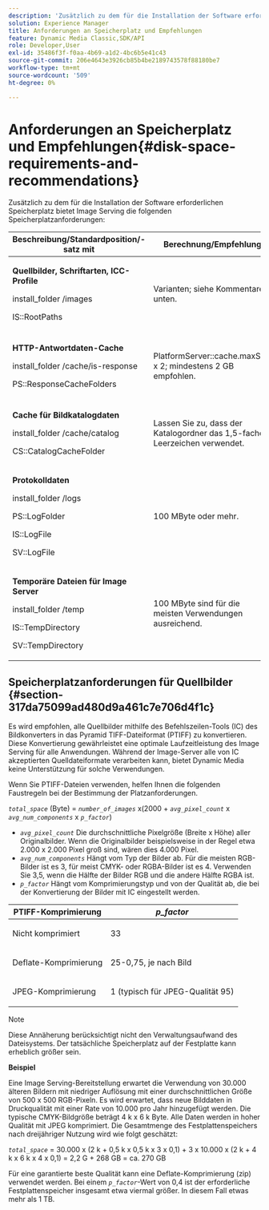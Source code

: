 ```yaml
---
description: 'Zusätzlich zu dem für die Installation der Software erforderlichen Speicherplatz weist Image Serving die folgenden Speicherplatzanforderungen auf '
solution: Experience Manager
title: Anforderungen an Speicherplatz und Empfehlungen
feature: Dynamic Media Classic,SDK/API
role: Developer,User
exl-id: 35486f3f-f0aa-4b69-a1d2-4bc6b5e41c43
source-git-commit: 206e4643e3926cb85b4be2189743578f88180be7
workflow-type: tm+mt
source-wordcount: '509'
ht-degree: 0%

---
```


# Anforderungen an Speicherplatz und Empfehlungen{#disk-space-requirements-and-recommendations}

Zusätzlich zu dem für die Installation der Software erforderlichen Speicherplatz bietet Image Serving die folgenden Speicherplatzanforderungen:

<table id="table_0AE363AB76304F258A19E43500FE8423"> 
 <thead> 
  <tr> 
   <th class="entry"> <b>Beschreibung/Standardposition/-satz mit</b> </th> 
   <th class="entry"> <b>Berechnung/Empfehlung</b> </th> 
   <th class="entry"> <b>Kommentare</b> </th> 
  </tr> 
 </thead>
 <tbody> 
  <tr> 
   <td> <p><b>Quellbilder, Schriftarten, ICC-Profile</b> </p> <p> <span class="filepath"> <span class="varname"> install_folder  </span>/images  </span> <span class="codeph"></span> </p> <p> <span class="codeph"> IS::RootPaths  </span> </p> </td> 
   <td> <p>Varianten; siehe Kommentare unten. </p> </td> 
   <td> <p>Nur der Zugriff auf den Image-Server muss möglich sein. die Server ändern nie Daten. </p> </td> 
  </tr> 
  <tr> 
   <td> <p><b>HTTP-Antwortdaten-Cache</b> </p> <p> <span class="filepath"> <span class="varname"> install_folder  </span>/cache/is-response  </span> </p> <p> <span class="codeph"> PS::ResponseCacheFolders  </span> </p> </td> 
   <td> <p> <span class="codeph"> PlatformServer::cache.maxSize  </span> x 2; mindestens 2 GB empfohlen. </p> </td> 
   <td> <p>Dieser Cache speichert außerdem verschachtelte/eingebettete Daten und Bilder aus ausländischen Quellen. </p> </td> 
  </tr> 
  <tr> 
   <td> <p><b>Cache für Bildkatalogdaten</b> </p> <p> <span class="filepath"> <span class="varname"> install_folder  </span>/cache/catalog  </span> </p> <p> <span class="codeph"> CS::CatalogCacheFolder  </span> </p> </td> 
   <td> <p>Lassen Sie zu, dass der Katalogordner das 1,5-fache Leerzeichen verwendet. </p> </td> 
   <td> <p>Wird beim ersten Laden von Katalogen aufgefüllt. </p> </td> 
  </tr> 
  <tr> 
   <td> <p><b>Protokolldaten</b> </p> <p> <span class="filepath"> <span class="varname"> install_folder  </span>/logs  </span> </p> <p> <span class="codeph"> PS::LogFolder  </span> </p> <p> <span class="codeph"> IS::LogFile  </span> </p> <p> <span class="codeph"> SV::LogFile  </span> </p> </td> 
   <td> <p>100 MByte oder mehr. </p> </td> 
   <td> <p>variiert je nach Protokollierungskonfiguration und Verwendung des Servers. </p> </td> 
  </tr> 
  <tr> 
   <td> <p><b>Temporäre Dateien für Image Server</b> </p> <p> <span class="filepath"> <span class="varname"> install_folder  </span>/temp  </span> </p> <p> <span class="codeph"> IS::TempDirectory  </span> </p> <p> <span class="codeph"> SV::TempDirectory  </span> </p> </td> 
   <td> <p>100 MByte sind für die meisten Verwendungen ausreichend. </p> </td> 
   <td> <p>Kurzlebige Daten; kann für andere Quellbilder als PTIFFs und bestimmte Antwortbildformate benötigt werden. </p> </td> 
  </tr> 
 </tbody> 
</table>

## Speicherplatzanforderungen für Quellbilder {#section-317da75099ad480d9a461c7e706d4f1c}

Es wird empfohlen, alle Quellbilder mithilfe des Befehlszeilen-Tools (IC) des Bildkonverters in das Pyramid TIFF-Dateiformat (PTIFF) zu konvertieren. Diese Konvertierung gewährleistet eine optimale Laufzeitleistung des Image Serving für alle Anwendungen. Während der Image-Server alle von IC akzeptierten Quelldateiformate verarbeiten kann, bietet Dynamic Media keine Unterstützung für solche Verwendungen.

Wenn Sie PTIFF-Dateien verwenden, helfen Ihnen die folgenden Faustregeln bei der Bestimmung der Platzanforderungen.

*`total_space`* (Byte) =  *`number_of_images`* x(2000 +  *`avg_pixel_count`* x  *`avg_num_components`* x  *`p_factor`*)

* *`avg_pixel_count`* Die durchschnittliche Pixelgröße (Breite x Höhe) aller Originalbilder. Wenn die Originalbilder beispielsweise in der Regel etwa 2.000 x 2.000 Pixel groß sind, wären dies 4.000 Pixel.
* *`avg_num_components`* Hängt vom Typ der Bilder ab. Für die meisten RGB-Bilder ist es 3, für meist CMYK- oder RGBA-Bilder ist es 4. Verwenden Sie 3,5, wenn die Hälfte der Bilder RGB und die andere Hälfte RGBA ist.
* *`p_factor`* Hängt vom Komprimierungstyp und von der Qualität ab, die bei der Konvertierung der Bilder mit IC eingestellt werden.

<table id="table_89995BECF30243569954819D07DA2A2F"> 
 <thead> 
  <tr> 
   <th class="entry"> <b>PTIFF-Komprimierung</b> </th> 
   <th class="entry"> <b><i>p_factor</i></b> </th> 
  </tr> 
 </thead>
 <tbody> 
  <tr> 
   <td> <p>Nicht komprimiert </p> </td> 
   <td> <p> 33 </p> </td> 
  </tr> 
  <tr> 
   <td> <p>Deflate-Komprimierung </p> </td> 
   <td> <p> 25-0,75, je nach Bild </p> </td> 
  </tr> 
  <tr> 
   <td> <p>JPEG-Komprimierung </p> </td> 
   <td> <p> 1 (typisch für JPEG-Qualität 95) </p> </td> 
  </tr> 
 </tbody> 
</table>

>[!NOTE]
>
>Diese Annäherung berücksichtigt nicht den Verwaltungsaufwand des Dateisystems. Der tatsächliche Speicherplatz auf der Festplatte kann erheblich größer sein.

**Beispiel**

Eine Image Serving-Bereitstellung erwartet die Verwendung von 30.000 älteren Bildern mit niedriger Auflösung mit einer durchschnittlichen Größe von 500 x 500 RGB-Pixeln. Es wird erwartet, dass neue Bilddaten in Druckqualität mit einer Rate von 10.000 pro Jahr hinzugefügt werden. Die typische CMYK-Bildgröße beträgt 4 k x 6 k Byte. Alle Daten werden in hoher Qualität mit JPEG komprimiert. Die Gesamtmenge des Festplattenspeichers nach dreijähriger Nutzung wird wie folgt geschätzt:

*`total_space`* = 30.000 x (2 k + 0,5 k x 0,5 k x 3 x 0,1) + 3 x 10.000 x (2 k + 4 k x 6 k x 4 x 0,1) = 2,2 G + 268 GB = ca. 270 GB

Für eine garantierte beste Qualität kann eine Deflate-Komprimierung (zip) verwendet werden. Bei einem *`p_factor`*-Wert von 0,4 ist der erforderliche Festplattenspeicher insgesamt etwa viermal größer. In diesem Fall etwas mehr als 1 TB.
